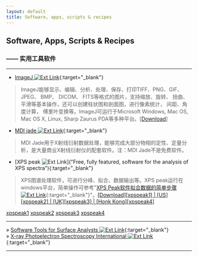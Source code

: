 ```yaml
---
layout: default
title: Software, apps, scripts & recipes
---
```

## Software, Apps, Scripts & Recipes

### —— 实用工具软件

***

- [ImageJ  ![Ext Link][i1]](http://rsb.info.nih.gov/ij/index.html "Image processing and analysis"){:target="_blank"}

> ImageJ能够显示、编辑、分析、处理、保存、打印TIFF、PNG、GIF、 JPEG、 BMP、 DICOM、 FITS等格式的图片，支持缩放、旋转、 扭曲、平滑等基本操作，还可以创建柱状图和剖面图，进行像素统计， 间距、角度计算， 傅里叶变换等。ImageJ可运行于Microsoft Windows, Mac OS, Mac OS X, Linux, Sharp Zaurus PDA等多种平台。[[Download](http://rsb.info.nih.gov/ij/download.html "Download right now")]

- [MDI jade  ![Ext Link][i1]](http://www.materialsdata.com/ "Industry standard for XRD processing"){:target="_blank"}

> MDI Jade用于X射线衍射数据处理，能够完成大部分物相的定性、定量分析，是大量商业X射线衍射仪的配套软件。注：MDI Jade不是免费软件。

- [XPS peak ![Ext Link][i1]]("Free, fully featured, software for the analysis of XPS spectra"){:target="_blank"}

> XPS图谱处理软件，可进行分峰、拟合、数据输出等。XPS peak运行在windows平台，简单操作可参考"[XPS Peak软件拟合数据的简单步骤   ![Ext Link][i1]](http://www.xieshil.com/post/49683.htm "XPS Peak软件拟合数据的简单步骤"){:target="_blank"}"。[[Download][xpspeak1] | [US][xpspeak2] | [UK][xpspeak3] | [Honk Kong][xpspeak4]](3.3MB)

[xpspeak1](http://www.uksaf.org/xpspeak41.zip "Download right now")
[xpspeak2](http://www.uksaf.org/xpspeak41.zip "Download from US mirror")
[xpspeak3](http://www.dionea.demon.co.uk/xpspeak41.zip "Download from UK mirror")
[xpspeak4](http://sun1.phy.cuhk.edu.hk/~surface/XPSPEAK/Xpspeak41.zip "Download from HK mirror")

***
 
&raquo; [Software Tools for Surface Analysts  ![Ext Link][i1]](http://www.uksaf.org/software.html "Software Tools for the Modelling, Analysis and Vsualisation of Surface Science Data"){:target="_blank"}  
&raquo; [X-ray Photoelectron Spectroscopy International  ![Ext Link][i1]](http://www.xpsdata.com/ "Digital XPS Databases with 70,000+ Monochromatic XPS Spectra, XPS Books, XPS Software"){:target="_blank"}

***

[i1]:{{site.baseurl}}images/ext.png